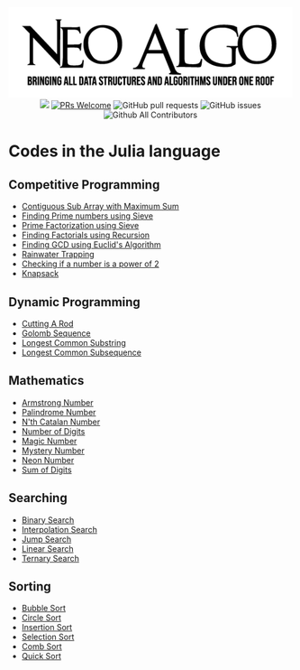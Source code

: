 <p align="center">
    <img src="../img/neo_algo.png"><br>
    <img src="https://img.shields.io/github/license/tesseractcoding/neoalgo?style=flat">
    <a href="http://makeapullrequest.com" target="_blank"><img src="https://img.shields.io/badge/PRs-welcome-brightgreen.svg?style=flat" alt="PRs Welcome"></a>
    <img alt="GitHub pull requests" src="https://img.shields.io/github/issues-pr/tesseractcoding/neoalgo">
    <img alt="GitHub issues" src="https://img.shields.io/github/issues/tesseractcoding/neoalgo">
    <img alt="Github All Contributors" src="https://img.shields.io/github/all-contributors/tesseractcoding/neoalgo">
</p>

# Codes in the Julia language

## Competitive Programming

- [Contiguous Sub Array with Maximum Sum](cp/Maximum_subarray_sum.jl)
- [Finding Prime numbers using Sieve](cp/Sieve_of_Eratosthenes.jl)
- [Prime Factorization using Sieve](cp/Prime_factorization.jl)
- [Finding Factorials using Recursion](cp/factorials.jl)
- [Finding GCD using Euclid's Algorithm](cp/GCD.jl)
- [Rainwater Trapping](cp/RainwaterTrapping.jl)
- [Checking if a number is a power of 2](cp/isPowerOf2.jl)
- [Knapsack](cp/knapsack.jl)

## Dynamic Programming

- [Cutting A Rod](dp/cutting_a_rod.jl)
- [Golomb Sequence](dp/golomb_sequence.jl)
- [Longest Common Substring](dp/length_longest_common_substring.jl)
- [Longest Common Subsequence](dp/length_longest_common_subsequence.jl)

## Mathematics

- [Armstrong Number](math/armstrong_number.jl)
- [Palindrome Number](math/check_palindrome.jl)
- [N'th Catalan Number](math/catalan_number.jl)
- [Number of Digits](math/number_of_digits.jl)
- [Magic Number](math/magic_number.jl)
- [Mystery Number](math/mystery_number.jl)
- [Neon Number](math/neon_number.jl)
- [Sum of Digits](math/sum_of_digits.jl)

## Searching

- [Binary Search](search/binary_search.jl)
- [Interpolation Search](search/interpolation_search.jl)
- [Jump Search](search/jump_search.jl)
- [Linear Search](search/linear_search.jl)
- [Ternary Search](search/ternary_search.jl)

## Sorting

- [Bubble Sort](sort/bubble_sort.jl)
- [Circle Sort](sort/circle_sort.jl)
- [Insertion Sort](sort/insertion_sort.jl)
- [Selection Sort](sort/selection_sort.jl)
- [Comb Sort](sort/comb_sort.jl)
- [Quick Sort](sort/quick_sort.jl)
